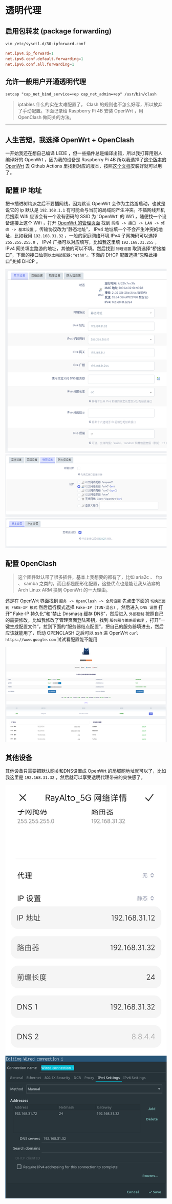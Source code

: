 # 透明代理

## 启用包转发 (package forwarding)

```shell
vim /etc/sysctl.d/30-ipforward.conf
```

```conf
net.ipv4.ip_forward=1
net.ipv6.conf.default.forwarding=1
net.ipv6.conf.all.forwarding=1
```

## 允许一般用户开通透明代理

```shell
setcap "cap_net_bind_service=+ep cap_net_admin=+ep" /usr/bin/clash
```

> iptables 什么的实在太难配置了， Clash 的规则也不怎么好写，所以放弃了手动配置。下面记录给 Raspberry Pi 4B 安装 OpenWrt ，用 OpenClash 做网关的方法。

---

## 人生苦短，我选择 OpenWrt + OpenClash

一开始我还在想自己编译 LEDE ，但一些插件总是编译出错，所以我打算用别人编译好的 OpenWrt ，因为我的设备是 Raspberry Pi 4B 所以我选择了[这个版本的 OpenWrt](https://github.com/SuLingGG/OpenWrt-Rpi) 去 Github Actions 里找到对应的版本，按照[这个文档](https://doc.openwrt.cc/1-General/1-Install-Upgrade/)安装好就可以用了。

## 配置 IP 地址

把卡插进树梅派之后不要插网线，因为默认 OpenWrt 会作为主路游启动，也就是说它的 ip 默认是 `192.168.1.1` 有可能会与当前的局域网产生冲突。不插网线开机后搜索 Wifi 应该会有一个没有密码的 SSID 为 'OpenWrt' 的 Wifi ，随便找一个设备连接上这个 Wifi ，打开 [OpenWrt 的管理页面](http://192.168.1.1) 找到 `网络 -> 接口 -> LAN -> 修改 -> 基本设置` ，传输协议改为“静态地址”， IPv4 地址填一个不会产生冲突的地址，比如我用 `192.168.31.32` ，一般的家庭网络环境 IPv4 子网掩码可以选择 `255.255.255.0` ， IPv4 广播可以对应填写，比如我这里填 `192.168.31.255` ， IPv4 网关填主路游的地址，其他的可以不填。然后找到 `物理设置` 取消选择“桥接接口”，下面的接口仙则`以太网适配器:"eth0"`。下面的 DHCP 配置选择“忽略此接口”关掉 DHCP 。

![基本设置](../imgs/透明代理01.png "基本设置")
![物理设置](../imgs/透明代理02.png "物理设置")
![DHCP设置](../imgs/透明代理03.png "DHCP设置")

## 配置 OpenClash

> 这个固件默认带了很多插件，基本上我想要的都有了，比如 aria2c 、 frp 、 samba 之类的，而且都是图形化配置，这些优点也是能让我从洁癖的 Arch Linux ARM 换到 OpenWrt 的一大理由。

还是在 OpenWrt 界面找到 `服务 -> OpenClash -> 全局设置` 先点击下面的 `切换页面到 FAKE-IP 模式` 然后运行模式选择 `Fake-IP (TUN-混合)` ，然后进入 `DNS 设置` 打开“ Fake-IP 持久化”和“禁止 Dnsmasq 缓存 DNS”，然后进入 `外部控制` 按照自己的需要修改，比如我修改了管理页面登陆密钥，找到 `服务器与策略组管理` ，打开“一键生成配置文件”，拉到下面的“服务器结点配置”，把自己的服务器填进去，然后应该就能用了，启动 OPENCLASH 之后可以 ssh 进 OpenWrt `curl https://www.google.com` 试试看配置能不能用

![OpenClash运行状态](../imgs/透明代理04.png "OpenClash运行状态")

## 其他设备

其他设备只需要把默认网关和DNS设置成 OpenWrt 的局域网地址就可以了，比如我这里是 `192.168.31.32` ，然后就可以享受透明代理带来的爽快感了。

![小米手机设置网关](../imgs/透明代理05.jpg "小米手机设置网关")
![nm-applet设置网关](../imgs/透明代理06.png "nm-applet设置网关")
